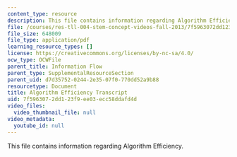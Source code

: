 ```yaml
---
content_type: resource
description: This file contains information regarding Algorithm Efficiency.
file: /courses/res-tll-004-stem-concept-videos-fall-2013/7f5963072dd123f9ee03ecc58ddafd4d_MITRES_TLL-004F13_AlgoEff.pdf
file_size: 648009
file_type: application/pdf
learning_resource_types: []
license: https://creativecommons.org/licenses/by-nc-sa/4.0/
ocw_type: OCWFile
parent_title: Information Flow
parent_type: SupplementalResourceSection
parent_uid: d7d35752-0244-2e35-07f0-770dd52a9b88
resourcetype: Document
title: Algorithm Efficiency Transcript
uid: 7f596307-2dd1-23f9-ee03-ecc58ddafd4d
video_files:
  video_thumbnail_file: null
video_metadata:
  youtube_id: null
---
```

This file contains information regarding Algorithm Efficiency.
